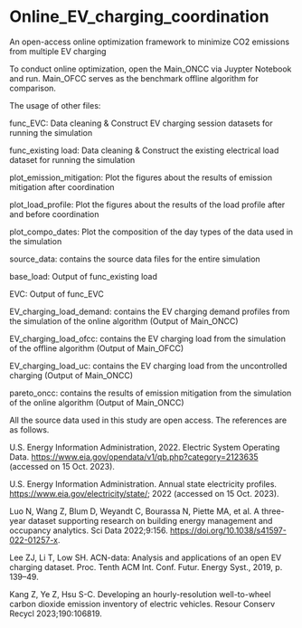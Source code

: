 # Online_EV_charging_coordination
An open-access online optimization framework to minimize CO2 emissions from multiple EV charging


To conduct online optimization, open the Main_ONCC via Juypter Notebook and run. Main_OFCC serves as the benchmark offline algorithm for comparison.


The usage of other files:

func_EVC: Data cleaning & Construct EV charging session datasets for running the simulation

func_existing load: Data cleaning & Construct the existing electrical load dataset for running the simulation

plot_emission_mitigation: Plot the figures about the results of emission mitigation after coordination

plot_load_profile: Plot the figures about the results of the load profile after and before coordination

plot_compo_dates: Plot the composition of the day types of the data used in the simulation

source_data: contains the source data files for the entire simulation

base_load: Output of func_existing load

EVC: Output of func_EVC

EV_charging_load_demand: contains the EV charging demand profiles from the simulation of the online algorithm (Output of Main_ONCC)

EV_charging_load_ofcc: contains the EV charging load from the simulation of the offline algorithm (Output of Main_OFCC)

EV_charging_load_uc: contains the EV charging load from the uncontrolled charging (Output of Main_ONCC)

pareto_oncc: contains the results of emission mitigation from the simulation of the online algorithm (Output of Main_ONCC)


All the source data used in this study are open access. The references are as follows.

U.S. Energy Information Administration, 2022. Electric System Operating Data. https://www.eia.gov/opendata/v1/qb.php?category=2123635 (accessed on 15 Oct. 2023).

U.S. Energy Information Administration. Annual state electricity profiles. https://www.eia.gov/electricity/state/; 2022 (accessed on 15 Oct. 2023).

Luo N, Wang Z, Blum D, Weyandt C, Bourassa N, Piette MA, et al. A three-year dataset supporting research on building energy management and occupancy analytics. Sci Data 2022;9:156. https://doi.org/10.1038/s41597-022-01257-x.

Lee ZJ, Li T, Low SH. ACN-data: Analysis and applications of an open EV charging dataset. Proc. Tenth ACM Int. Conf. Futur. Energy Syst., 2019, p. 139–49.

Kang Z, Ye Z, Hsu S-C. Developing an hourly-resolution well-to-wheel carbon dioxide emission inventory of electric vehicles. Resour Conserv Recycl 2023;190:106819.
